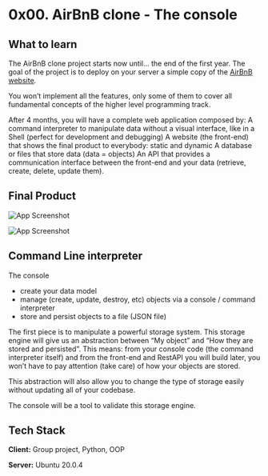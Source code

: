 # 0x00. AirBnB clone - The console

## What to learn
The AirBnB clone project starts now until… the end of the first year. The goal of the project is to deploy on your server a simple copy of the [AirBnB website](https://intranet.alxswe.com/rltoken/m8g02HcD2ovrl_K-zulYBw).

You won’t implement all the features, only some of them to cover all fundamental concepts of the higher level programming track.

After 4 months, you will have a complete web application composed by:
A command interpreter to manipulate data without a visual interface, like in a Shell (perfect for development and debugging)
A website (the front-end) that shows the final product to everybody: static and dynamic
A database or files that store data (data = objects)
An API that provides a communication interface between the front-end and your data (retrieve, create, delete, update them).

## Final Product

![App Screenshot](https://s3.amazonaws.com/alx-intranet.hbtn.io/uploads/medias/2020/9/fe2e3e7701dec72ce612472dab9bb55fe0e9f6d4.png?X-Amz-Algorithm=AWS4-HMAC-SHA256&X-Amz-Credential=AKIARDDGGGOUSBVO6H7D%2F20230508%2Fus-east-1%2Fs3%2Faws4_request&X-Amz-Date=20230508T111205Z&X-Amz-Expires=86400&X-Amz-SignedHeaders=host&X-Amz-Signature=5e8a11f15025416e24ad6c4939ff1879caf6b0b3fa7339a94469ec7abc8968ef)

![App Screenshot](https://s3.amazonaws.com/alx-intranet.hbtn.io/uploads/medias/2020/9/da2584da58f1d99a72f0a4d8d22c1e485468f941.png?X-Amz-Algorithm=AWS4-HMAC-SHA256&X-Amz-Credential=AKIARDDGGGOUSBVO6H7D%2F20230508%2Fus-east-1%2Fs3%2Faws4_request&X-Amz-Date=20230508T111205Z&X-Amz-Expires=86400&X-Amz-SignedHeaders=host&X-Amz-Signature=e984d05222bb20bdcd9b8d1be22d5bed2d2de1c686f267367cfdefac15920d23)

## Command Line interpreter

The console
- create your data model
- manage (create, update, destroy, etc) objects via a console / command interpreter
- store and persist objects to a file (JSON file)

The first piece is to manipulate a powerful storage system. This storage engine will give us an abstraction between “My object” and “How they are stored and persisted”. This means: from your console code (the command interpreter itself) and from the front-end and RestAPI you will build later, you won’t have to pay attention (take care) of how your objects are stored.

This abstraction will also allow you to change the type of storage easily without updating all of your codebase.

The console will be a tool to validate this storage engine.


## Tech Stack

**Client:** Group project, Python, OOP

**Server:** Ubuntu 20.0.4
